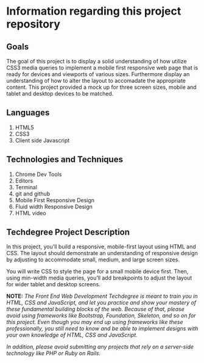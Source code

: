 # Information regarding this project repository

## Goals
  The goal of this project is to display a solid understanding of how utilize CSS3 media queries to implement a mobile first responsive web page that is ready for devices and viewports of various sizes. Furthermore display an understanding of how to alter the layout to accomadate the appropriate content. This project provided a mock up for three screen sizes, mobile and tablet and desktop devices to be matched.

## Languages
  1. HTML5
  2. CSS3
  3. Client side Javascript

## Technologies and Techniques
  1. Chrome Dev Tools
  2. Editors
  3. Terminal
  4. git and github
  5. Mobile First Responsive Design
  6. Fluid width Responsive Design
  7. HTML video

## Techdegree Project Description
  In this project, you'll build a responsive, mobile-first layout using HTML and CSS. The layout should demonstrate an understanding of responsive design by adjusting to accommodate small, medium, and large screen sizes.

  You will write CSS to style the page for a small mobile device first. Then, using min-width media queries, you’ll add breakpoints to adjust the layout for wider tablet and desktop screens.

  **NOTE:** _The Front End Web Development Techdegree is meant to train you in HTML, CSS and JavaScript, and let you practice and show your mastery of these fundamental building blocks of the web. Because of that, please avoid using frameworks like Bootstrap, Foundation, Skeleton, and so on for this project. Even though you may end up using frameworks like these professionally, you still need to know and be able to implement designs with your own knowledge of HTML, CSS and JavaScript._

  _In addition, please avoid submitting any projects that rely on a server-side technology like PHP or Ruby on Rails._
